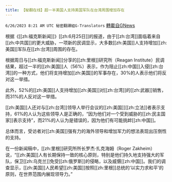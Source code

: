 ```yaml
---
title: 【秘翻在线】超一半美国人支持美国军队在台湾周围增加存在
---
```

`6/26/2023 8:21 AM UTC 秘密翻譯組G-Translators` [轉載自GNews](https://gnews.org/articles/1412809)

根据《[[zh:福克斯新闻]]》[[zh:6月25日]]的报道，由于[[zh:台湾]]面临着来自[[zh:中共国]]的更大威胁，一项新的民调显示，大多数[[zh:美国]]人支持增加[[zh:美国]]军队在[[zh:台湾]]周围的存在。

根据周日与[[zh:福克斯新闻]]分享的[[zh:里根]]研究所（Reagan Institute）民调结果，超过一半的[[zh:美国]]人（56%）表示，作为阻止[[zh:中国]]入侵[[zh:台湾]]的一种方式，他们将支持增加[[zh:美国]]的军事存在，30%的人表示他们将反对这一举措。

此外，52%的[[zh:美国]]人支持增加[[zh:美国]]对[[zh:台湾]]的[[zh:武器]]销售，而31%的人反对这一举措。

[[zh:美国]]人还对与[[zh:台湾]]领导人举行会议的[[zh:美国]][[zh:立法]]者表示支持，61%的人认为这些领导人是正确的，“因为他们对一个受到威胁的[[zh:民主国家]]表示支持”，而21%的人认为是错误的，因为他们有可能挑衅[[zh:中国]]。

总体而言，受访者对[[zh:美国]]强有力的海外领导和增加军力的想法表现出压倒性的支持。

在一份新闻稿中，[[zh:里根]]研究所所长罗杰·扎克海姆（Roger Zakheim）说，“[[zh:美国]]人有长期保持一致的核心原则，特别是他们持久地支持强大的军队，保卫[[zh:乌克兰]]免受[[zh:俄罗斯]]的侵略，以及威慑[[zh:中国]]。我们的调查显示，[[zh:美国]]人民希望[[zh:美国]]按照[[zh:里根]]总统的‘以实力求和平’的原则，在世界范围内展现领导力。”
